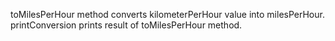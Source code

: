 toMilesPerHour method converts kilometerPerHour value into milesPerHour.
printConversion prints result of toMilesPerHour method.
